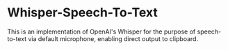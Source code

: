 # Whisper-Speech-To-Text
This is an implementation of OpenAI's Whisper for the purpose of speech-to-text via default microphone, enabling direct output to clipboard.
